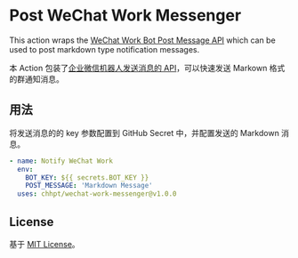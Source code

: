 # Post WeChat Work Messenger

This action wraps the [WeChat Work Bot Post Message API](https://work.weixin.qq.com/help?doc_id=13376) which can be used to post markdown type notification messages.

本 Action 包装了[企业微信机器人发送消息的 API](https://work.weixin.qq.com/help?doc_id=13376)，可以快速发送 Markown 格式的群通知消息。

## 用法

将发送消息的的 key 参数配置到 GitHub Secret 中，并配置发送的 Markdown 消息。

```yaml
- name: Notify WeChat Work
  env:
    BOT_KEY: ${{ secrets.BOT_KEY }}
    POST_MESSAGE: 'Markdown Message'
  uses: chhpt/wechat-work-messenger@v1.0.0
```

## License

基于 [MIT License](LICENSE)。
